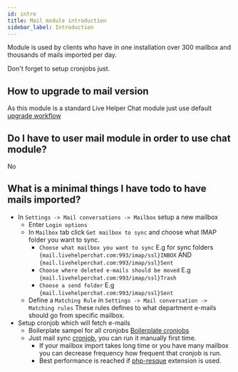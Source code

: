 ```yaml
---
id: intro
title: Mail module introduction
sidebar_label: Introduction
---
```


Module is used by clients who have in one installation over 300 mailbox and thousands of mails imported per day.

Don't forget to setup cronjobs just.

## How to upgrade to mail version

As this module is a standard Live Helper Chat module just use default [upgrade workflow](upgrading.md)

## Do I have to user mail module in order to use chat module?

No

## What is a minimal things I have todo to have mails imported?

* In `Settings -> Mail conversations -> Mailbox` setup a new mailbox
  * Enter `Login options`
  * In `Mailbox` tab click `Get mailbox to sync` and choose what IMAP folder you want to sync.
    * `Choose what mailbox you want to sync` E.g for sync folders `{mail.livehelperchat.com:993/imap/ssl}INBOX` AND `{mail.livehelperchat.com:993/imap/ssl}Sent`
    * `Choose where deleted e-mails should be moved` E.g `{mail.livehelperchat.com:993/imap/ssl}Trash`
    * `Choose a send folder` E.g `{mail.livehelperchat.com:993/imap/ssl}Sent`
  * Define a `Matching Rule` in `Settings -> Mail conversation -> Matching rules` These rules defines to what department e-mails should go from specific mailbox.
* Setup cronjob which will fetch e-mails
  * Boilerplate sampel for all cronjobs [Boilerplate cronjobs](development/cronjob.md#boilerplate-cronjobs-if-you-have-mail-version-of-live-helper-chat-and-you-are-using-php-resque)
  * Just mail sync [cronjob](development/cronjob.md#mail-syncing-cronjobs), you can run it manually first time.
    * If your mailbox import takes long time or you have many mailbox you can decrease frequency how frequent that cronjob is run.
    * Best performance is reached if [php-resque](https://github.com/LiveHelperChat/lhc-php-resque) extension is used.